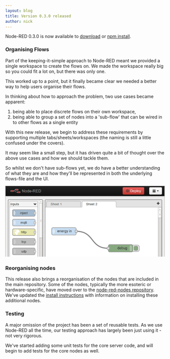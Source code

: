 ```yaml
---
layout: blog
title: Version 0.3.0 released
author: nick
---
```


Node-RED 0.3.0 is now available to [download](https://github.com/node-red/node-red/archive/0.3.0.zip) or [npm install](https://npmjs.org/package/node-red).

### Organising Flows
Part of the keeping-it-simple approach to Node-RED meant we provided a single workspace to create the flows on. We made the workspace really big so you could fit a lot on, but there was only one.

This worked up to a point, but it finally became clear we needed a better way to help users organise their flows.

In thinking about how to approach the problem, two use cases became apparent:

1. being able to place discrete flows on their own workspace,
2. being able to group a set of nodes into a 'sub-flow' that can be wired in to other flows as a single entity

With this new release, we begin to address these requirements by supporting multiple tabs/sheets/workspaces (the naming is still a little confused under the covers).

It may seem like a small step, but it has driven quite a bit of thought over the above use cases and how we should tackle them.

So whilst we don't have sub-flows yet, we do have a better understanding of what they are and how they'll be represented in both the underlying flows-file and the UI.

![tabbed workspace](/blog/content/images/2013/Oct/Node_RED___Google_Chrome_039-1.png)

### Reorganising nodes
This release also brings a reorganisation of the nodes that are included in the main repository. Some of the nodes, typically the more esoteric or hardware-specific, have moved over to the [node-red-nodes repository](http://github.com/node-red/node-red-nodes). We've updated the [install instructions](http://nodered.org/docs/getting-started/installation.html) with information on installing these additional nodes.

### Testing
A major omission of the project has been a set of reusable tests. As we use Node-RED all the time, our testing approach has largely been just using it - not very rigorous.

We've started adding some unit tests for the core server code, and will begin to add tests for the core nodes as well.
